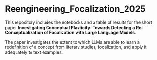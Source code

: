 # Reengineering_Focalization_2025

This repository includes the notebooks and a table of results for the short paper **Investigating Conceptual Plasticity: Towards Detecting a Re-Conceptualization of Focalization with Large Language Models**.

The paper investigates the extent to which LLMs are able to learn a redefinition of a concept from literary studies, focalization, and apply it adequately to text examples. 